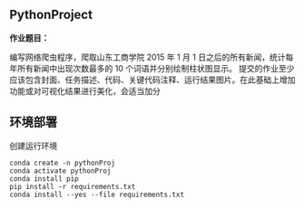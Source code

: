 ## PythonProject

**作业题目：**

编写网络爬虫程序，爬取山东工商学院 2015 年 1 月 1 日之后的所有新闻，统计每年所有新闻中出现次数最多的 10 个词语并分别绘制柱状图显示。
提交的作业至少应该包含封面、任务描述、代码、关键代码注释、运行结果图片。在此基础上增加功能或对可视化结果进行美化，会适当加分

## 环境部署

创建运行环境

```
conda create -n pythonProj
conda activate pythonProj
conda install pip
pip install -r requirements.txt
conda install --yes --file requirements.txt
```
